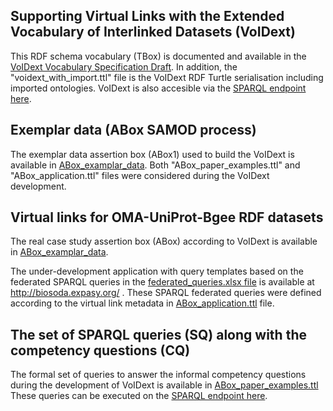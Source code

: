 ## Supporting Virtual Links with the Extended Vocabulary of Interlinked Datasets (VoIDext)

This RDF schema vocabulary (TBox) is documented and available in the [VoIDext Vocabulary Specification Draft](https://biosoda.github.io/voidext/). 
In addition, the "voidext_with_import.ttl" file is the VoIDext RDF Turtle serialisation including imported ontologies.
VoIDext is also accesible via the [SPARQL endpoint here](http://biosoda.expasy.org:8890/sparql).

## Exemplar data (ABox SAMOD process)
The exemplar data assertion box (ABox1) used to build the VoIDext is available in [ABox_examplar_data](ABox_examplar_data).
Both  "ABox_paper_examples.ttl" and "ABox_application.ttl" files were considered during the VoIDext development.

## Virtual links for OMA-UniProt-Bgee RDF datasets  
The real case study  assertion box (ABox) according to VoIDext is available in [ABox_examplar_data](ABox_examplar_data).

The under-development application with query templates based on the federated SPARQL queries in the [federated_queries.xlsx file](https://github.com/biosoda/bioquery/tree/master/Queries) is available at http://biosoda.expasy.org/ . 
These SPARQL federated queries were defined according to the virtual link metadata in [ABox_application.ttl](ABox_examplar_data) file. 

## The set of SPARQL queries (SQ) along with the competency questions (CQ)
The formal set of queries to answer the informal competency questions during the development of VoIDext is available in
 [ABox_paper_examples.ttl](ABox_examplar_data)
These queries can be executed on the [SPARQL endpoint here](http://biosoda.expasy.org:8890/sparql). 

